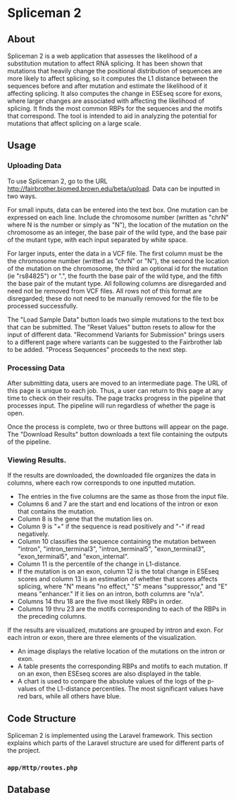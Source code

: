 # Spliceman 2

## About

Spliceman 2 is a web application that assesses the likelihood of a 
substitution mutation to 
affect RNA splicing. It has been shown that mutations that heavily change the
positional distribution of sequences are more likely to affect splicing, so
it computes the L1 distance between the sequences before and after mutation 
and estimate the likelihood of it affecting splicing. It also computes the 
change in ESEseq score for exons, where larger changes are associated with 
affecting the likelihood of splicing. It finds the most common RBPs for the
sequences and the motifs that correspond. The tool is intended to aid in 
analyzing the potential for mutations that affect splicing on a large scale.

## Usage

### Uploading Data
To use Spliceman 2, go to the URL 
http://fairbrother.biomed.brown.edu/beta/upload. Data can be inputted in two 
ways.

For small inputs, data can be entered into the text box. One mutation can be 
expressed on each line. Include the chromosome number (written as "chrN" where
N is the number or simply as "N"), the location of the mutation on the 
chromosome as an 
integer, the base pair of the wild type, and the base pair of the mutant type,
with each input separated by white space.

For larger inputs, enter the data in a VCF file. The first column must be the
the chromosome number (writted as "chrN" or "N"), the second the 
location of the mutation on the chromosome, the third an optional id for the
mutation (ie "rs84825") or ".", the fourth the base pair of the wild type,
and the fifth the base pair of the mutant type. All following columns are
disregarded and need not be removed from VCF files. All rows not of this format
are disregarded; these do not need to be manually removed for the file to be
processed successfully.

The "Load Sample Data" button loads
two simple mutations to the text box that can be submitted.
The "Reset Values" button resets to allow for the input of different data. 
"Recommend Variants for Submission" brings users to a different page where
variants can be suggested to the Fairbrother lab to be added. "Process 
Sequences" proceeds to the next step.

### Processing Data

After submitting data, users are moved to an intermediate page. The URL of
this page is unique to each job. Thus, a user can return to this page at any time to check on their results. The page tracks progress in the pipeline that
processes input. The pipeline will run regardless of whether the page is open.

Once the process is complete, two or three buttons will appear on the page.
The "Download Results" button downloads a text file containing the outputs of
the pipeline.

### Viewing Results.

If the results are downloaded, the downloaded file organizes the data in
columns, where each row corresponds to one inputted mutation. 
- The entries in the five columns are the same as those from the
input file. 
- Columns 6 and 7 are the start and end locations of the intron or
exon that contains the mutation. 
- Column 8 is the gene that the mutation lies
on. 
- Column 9 is "+" if the sequence is read positively and "-" if read 
negatively. 
- Column 10 classifies the sequence containing the mutation between
"intron", "intron_terminal3", "intron_terminal5", "exon_terminal3",
"exon_terminal5", and "exon_internal". 
- Column 11 is the percentile of the
change in L1-distance. 
- If the mutation is on an exon, column 12 is the total change in ESEseq scores
and column 13 is an estimation of whether that scores affects splicing, where
"N" means "no effect," "S" means "suppressor," and "E" means "enhancer." If it
lies on an intron, both columns are "n/a".
- Columns 14 thru 18 are the five most likely RBPs in order.
- Columns 19 thru 23 are the motifs corresponding to each of the RBPs in the
preceding columns.

If the results are visualized, mutations are grouped by intron and exon. For
each intron or exon, there are three elements of the visualization. 
- An image displays the relative location of the mutations on the intron or 
exon.
- A table presents the corresponding RBPs and motifs to each mutation. If on an
exon, then ESEseq scores are also displayed in the table.
- A chart is used to compare the absolute values of the logs of the p-values
of the L1-distance percentiles. The most significant values have red bars, 
while all others have blue.

## Code Structure

Spliceman 2 is implemented using the Laravel framework. This section explains
which parts of the Laravel structure are used for different parts of the 
project.

### `app/Http/routes.php`

## Database